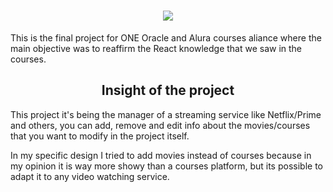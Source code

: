 <h1 align="center"><img src="https://i.gyazo.com/4a28454d9ceeccf839ba88c61a4bbc5a.png"></h1>

This is the final project for ONE Oracle and Alura courses aliance where the main objective was to reaffirm the React knowledge that we saw in the courses.

<h2 align="center">Insight of the project</h2>

This project it's being the manager of a streaming service like Netflix/Prime and others, you can add, remove and edit info about the movies/courses that you want to modify in the project itself.

In my specific design I tried to add movies instead of courses because in my opinion it is way more showy than a courses platform, but its possible to adapt it to any video watching service.


